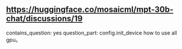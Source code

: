 ## https://huggingface.co/mosaicml/mpt-30b-chat/discussions/19

contains_question: yes
question_part: config.init_device how to use all gpu。